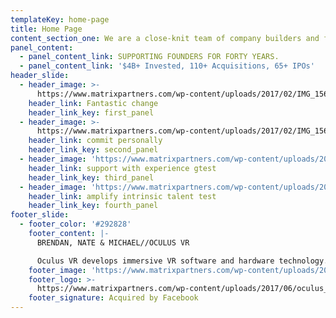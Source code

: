 ```yaml
---
templateKey: home-page
title: Home Page
content_section_one: We are a close-knit team of company builders and former founders.
panel_content:
  - panel_content_link: SUPPORTING FOUNDERS FOR FORTY YEARS.
  - panel_content_link: '$4B+ Invested, 110+ Acquisitions, 65+ IPOs'
header_slide:
  - header_image: >-
      https://www.matrixpartners.com/wp-content/uploads/2017/02/IMG_1565_20m_RGB.jpg
    header_link: Fantastic change
    header_link_key: first_panel
  - header_image: >-
      https://www.matrixpartners.com/wp-content/uploads/2017/02/IMG_1565_20m_RGB.jpg
    header_link: commit personally
    header_link_key: second_panel
  - header_image: 'https://www.matrixpartners.com/wp-content/uploads/2017/02/lever@2x.jpg'
    header_link: support with experience gtest
    header_link_key: third_panel
  - header_image: 'https://www.matrixpartners.com/wp-content/uploads/2017/02/cloudbees@2x.jpg'
    header_link: amplify intrinsic talent test
    header_link_key: fourth_panel
footer_slide:
  - footer_color: '#292828'
    footer_content: |-
      BRENDAN, NATE & MICHAEL//OCULUS VR

      Oculus VR develops immersive VR software and hardware technology.
    footer_image: 'https://www.matrixpartners.com/wp-content/uploads/2017/05/oculus@2x.jpg'
    footer_logo: >-
      https://www.matrixpartners.com/wp-content/uploads/2017/06/oculus_light@2x.png
    footer_signature: Acquired by Facebook
---
```


